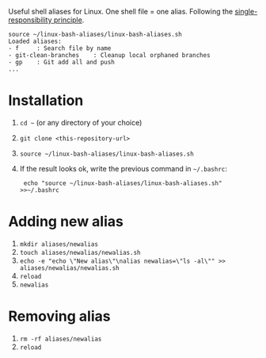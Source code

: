 Useful shell aliases for Linux. One shell file = one alias. Following the [single-responsibility principle](https://en.wikipedia.org/wiki/Single-responsibility_principle).

    source ~/linux-bash-aliases/linux-bash-aliases.sh
    Loaded aliases:
    - f     : Search file by name
    - git-clean-branches    : Cleanup local orphaned branches
    - gp    : Git add all and push
    ...


# Installation

1. `cd ~` (or any directory of your choice)
2. `git clone <this-repository-url>`
3. `source ~/linux-bash-aliases/linux-bash-aliases.sh`
4. If the result looks ok, write the previous command in `~/.bashrc`:

        echo "source ~/linux-bash-aliases/linux-bash-aliases.sh" >>~/.bashrc

# Adding new alias

1. `mkdir aliases/newalias`
2. `touch aliases/newalias/newalias.sh`
3. `echo -e "echo \"New alias\"\nalias newalias=\"ls -al\"" >> aliases/newalias/newalias.sh`
4. `reload`
5. `newalias`

# Removing alias

1. `rm -rf aliases/newalias`
2. `reload`
